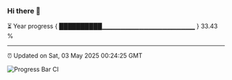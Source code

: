 ### Hi there 👋

⏳ Year progress { ██████████▁▁▁▁▁▁▁▁▁▁▁▁▁▁▁▁▁▁▁▁ } 33.43 %

---

⏰ Updated on Sat, 03 May 2025 00:24:25 GMT

![Progress Bar CI](https://github.com/liununu/liununu/workflows/Progress%20Bar%20CI/badge.svg)
